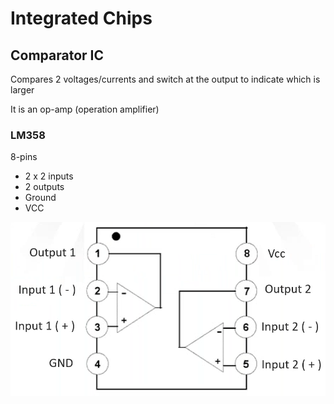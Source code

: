 # Integrated Chips

## Comparator IC

Compares 2 voltages/currents and switch at the output to indicate which is larger

It is an op-amp (operation amplifier)

### LM358

8-pins

- 2 x 2 inputs
- 2 outputs
- Ground
- VCC

![LM358](./assets/LM358.png)


